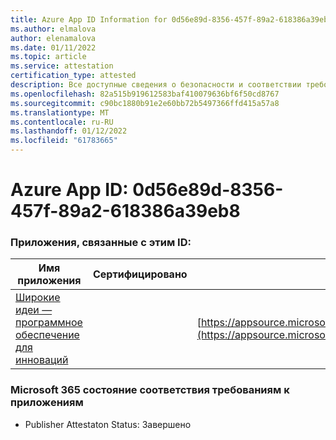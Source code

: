 ```yaml
---
title: Azure App ID Information for 0d56e89d-8356-457f-89a2-618386a39eb8
ms.author: elmalova
author: elenamalova
ms.date: 01/11/2022
ms.topic: article
ms.service: attestation
certification_type: attested
description: Все доступные сведения о безопасности и соответствии требованиям для 0d56e89d-8356-457f-89a2-618386a39eb8.
ms.openlocfilehash: 82a515b919612583baf410079636bf6f50cd8767
ms.sourcegitcommit: c90bc1880b91e2e60bb72b5497366ffd415a57a8
ms.translationtype: MT
ms.contentlocale: ru-RU
ms.lasthandoff: 01/12/2022
ms.locfileid: "61783665"
---
```

# <a name="azure-app-id-0d56e89d-8356-457f-89a2-618386a39eb8"></a>Azure App ID: 0d56e89d-8356-457f-89a2-618386a39eb8


### <a name="apps-associated-with-this-id"></a>Приложения, связанные с этим ID:
| **Имя приложения** | **Сертифицировано** | **Просмотр в AppSource** |
|--------------|---------------|-----------------------|
| [Широкие идеи — программное обеспечение для инноваций](https://docs.microsoft.com/microsoft-365-app-certification/forward/wideideaspoweredbyidea2innovaitonswedenab.innovation_cloud_application) |  | [https://appsource.microsoft.com/product/office/wideideaspoweredbyidea2innovaitonswedenab.innovation_cloud_application](https://appsource.microsoft.com/product/office/wideideaspoweredbyidea2innovaitonswedenab.innovation_cloud_application) |

### <a name="microsoft-365-app-compliance-status"></a>Microsoft 365 состояние соответствия требованиям к приложениям
- Publisher Attestaton Status: Завершено
